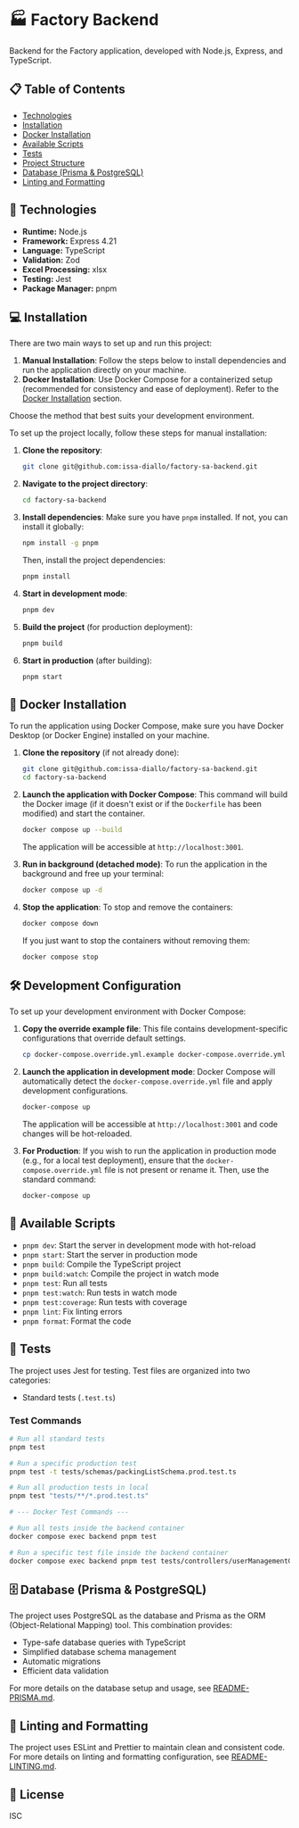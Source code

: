 # 🏭 Factory Backend

Backend for the Factory application, developed with Node.js, Express, and TypeScript.

## 📋 Table of Contents

- [Technologies](#-technologies)
- [Installation](#-installation)
- [Docker Installation](#-docker-installation)
- [Available Scripts](#-available-scripts)
- [Tests](#-tests)
- [Project Structure](#-project-structure)
- [Database (Prisma & PostgreSQL)](#-database-prisma--postgresql)
- [Linting and Formatting](#-linting-and-formatting)

## 🚀 Technologies

- **Runtime:** Node.js
- **Framework:** Express 4.21
- **Language:** TypeScript
- **Validation:** Zod
- **Excel Processing:** xlsx
- **Testing:** Jest
- **Package Manager:** pnpm

## 💻 Installation

There are two main ways to set up and run this project:

1.  **Manual Installation**: Follow the steps below to install dependencies and run the application directly on your machine.
2.  **Docker Installation**: Use Docker Compose for a containerized setup (recommended for consistency and ease of deployment). Refer to the [Docker Installation](#-docker-installation) section.

Choose the method that best suits your development environment.

To set up the project locally, follow these steps for manual installation:

1.  **Clone the repository**:

    ```bash
    git clone git@github.com:issa-diallo/factory-sa-backend.git
    ```

2.  **Navigate to the project directory**:

    ```bash
    cd factory-sa-backend
    ```

3.  **Install dependencies**:
    Make sure you have `pnpm` installed. If not, you can install it globally:

    ```bash
    npm install -g pnpm
    ```

    Then, install the project dependencies:

    ```bash
    pnpm install
    ```

4.  **Start in development mode**:

    ```bash
    pnpm dev
    ```

5.  **Build the project** (for production deployment):

    ```bash
    pnpm build
    ```

6.  **Start in production** (after building):
    ```bash
    pnpm start
    ```

## 🐳 Docker Installation

To run the application using Docker Compose, make sure you have Docker Desktop (or Docker Engine) installed on your machine.

1.  **Clone the repository** (if not already done):

    ```bash
    git clone git@github.com:issa-diallo/factory-sa-backend.git
    cd factory-sa-backend
    ```

2.  **Launch the application with Docker Compose**:
    This command will build the Docker image (if it doesn't exist or if the `Dockerfile` has been modified) and start the container.

    ```bash
    docker compose up --build
    ```

    The application will be accessible at `http://localhost:3001`.

3.  **Run in background (detached mode)**:
    To run the application in the background and free up your terminal:

    ```bash
    docker compose up -d
    ```

4.  **Stop the application**:
    To stop and remove the containers:
    ```bash
    docker compose down
    ```
    If you just want to stop the containers without removing them:
    ```bash
    docker compose stop
    ```

## 🛠️ Development Configuration

To set up your development environment with Docker Compose:

1.  **Copy the override example file**:
    This file contains development-specific configurations that override default settings.

    ```bash
    cp docker-compose.override.yml.example docker-compose.override.yml
    ```

2.  **Launch the application in development mode**:
    Docker Compose will automatically detect the `docker-compose.override.yml` file and apply development configurations.

    ```bash
    docker-compose up
    ```

    The application will be accessible at `http://localhost:3001` and code changes will be hot-reloaded.

3.  **For Production**:
    If you wish to run the application in production mode (e.g., for a local test deployment), ensure that the `docker-compose.override.yml` file is not present or rename it. Then, use the standard command:

    ```bash
    docker-compose up
    ```

## 📜 Available Scripts

- `pnpm dev`: Start the server in development mode with hot-reload
- `pnpm start`: Start the server in production mode
- `pnpm build`: Compile the TypeScript project
- `pnpm build:watch`: Compile the project in watch mode
- `pnpm test`: Run all tests
- `pnpm test:watch`: Run tests in watch mode
- `pnpm test:coverage`: Run tests with coverage
- `pnpm lint`: Fix linting errors
- `pnpm format`: Format the code

## 🧪 Tests

The project uses Jest for testing. Test files are organized into two categories:

- Standard tests (`.test.ts`)

### Test Commands

```bash
# Run all standard tests
pnpm test

# Run a specific production test
pnpm test -t tests/schemas/packingListSchema.prod.test.ts

# Run all production tests in local
pnpm test "tests/**/*.prod.test.ts"

# --- Docker Test Commands ---

# Run all tests inside the backend container
docker compose exec backend pnpm test

# Run a specific test file inside the backend container
docker compose exec backend pnpm test tests/controllers/userManagementController.test.ts
```

## 🗄️ Database (Prisma & PostgreSQL)

The project uses PostgreSQL as the database and Prisma as the ORM (Object-Relational Mapping) tool. This combination provides:

- Type-safe database queries with TypeScript
- Simplified database schema management
- Automatic migrations
- Efficient data validation

For more details on the database setup and usage, see [README-PRISMA.md](README-PRISMA.md).

## 🔧 Linting and Formatting

The project uses ESLint and Prettier to maintain clean and consistent code. For more details on linting and formatting configuration, see [README-LINTING.md](README-LINTING.md).

## 📄 License

ISC
